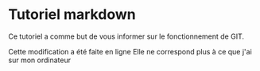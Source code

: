 # Tutoriel markdown

Ce tutoriel a comme but de vous informer sur le fonctionnement de GIT.

Cette modification a été faite en ligne
Elle ne correspond plus à ce que j'ai sur mon ordinateur
